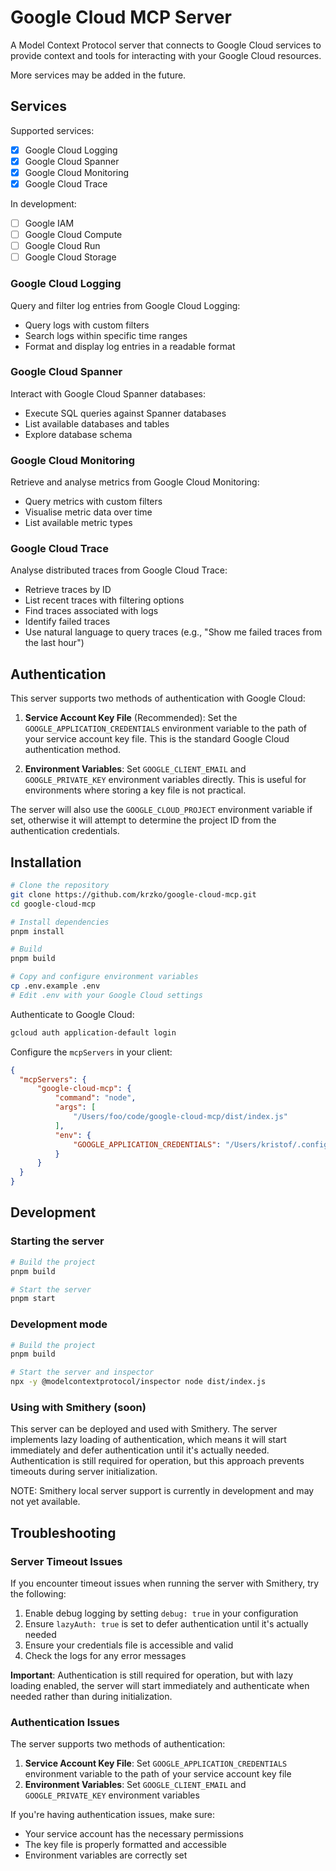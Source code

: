 # Google Cloud MCP Server

A Model Context Protocol server that connects to Google Cloud services to provide context and tools for interacting with your Google Cloud resources.

More services may be added in the future.

## Services

Supported services:

- [x] Google Cloud Logging
- [x] Google Cloud Spanner
- [x] Google Cloud Monitoring
- [x] Google Cloud Trace

In development:

- [ ] Google IAM
- [ ] Google Cloud Compute
- [ ] Google Cloud Run
- [ ] Google Cloud Storage

### Google Cloud Logging

Query and filter log entries from Google Cloud Logging:

- Query logs with custom filters
- Search logs within specific time ranges
- Format and display log entries in a readable format

### Google Cloud Spanner

Interact with Google Cloud Spanner databases:

- Execute SQL queries against Spanner databases
- List available databases and tables
- Explore database schema

### Google Cloud Monitoring

Retrieve and analyse metrics from Google Cloud Monitoring:

- Query metrics with custom filters
- Visualise metric data over time
- List available metric types

### Google Cloud Trace

Analyse distributed traces from Google Cloud Trace:

- Retrieve traces by ID
- List recent traces with filtering options
- Find traces associated with logs
- Identify failed traces
- Use natural language to query traces (e.g., "Show me failed traces from the last hour")

## Authentication

This server supports two methods of authentication with Google Cloud:

1. **Service Account Key File** (Recommended): Set the `GOOGLE_APPLICATION_CREDENTIALS` environment variable to the path of your service account key file. This is the standard Google Cloud authentication method.

2. **Environment Variables**: Set `GOOGLE_CLIENT_EMAIL` and `GOOGLE_PRIVATE_KEY` environment variables directly. This is useful for environments where storing a key file is not practical.

The server will also use the `GOOGLE_CLOUD_PROJECT` environment variable if set, otherwise it will attempt to determine the project ID from the authentication credentials.


## Installation

```bash
# Clone the repository
git clone https://github.com/krzko/google-cloud-mcp.git
cd google-cloud-mcp

# Install dependencies
pnpm install

# Build
pnpm build

# Copy and configure environment variables
cp .env.example .env
# Edit .env with your Google Cloud settings
```

Authenticate to Google Cloud:

```bash
gcloud auth application-default login
```

Configure the `mcpServers` in your client:

```json
{
  "mcpServers": {
      "google-cloud-mcp": {
          "command": "node",
          "args": [
              "/Users/foo/code/google-cloud-mcp/dist/index.js"
          ],
          "env": {
              "GOOGLE_APPLICATION_CREDENTIALS": "/Users/kristof/.config/gcloud/application_default_credentials.json"
          }
      }
  }
}
```

## Development

### Starting the server

```bash
# Build the project
pnpm build

# Start the server
pnpm start
```

### Development mode

```bash
# Build the project
pnpm build

# Start the server and inspector
npx -y @modelcontextprotocol/inspector node dist/index.js
```

### Using with Smithery (soon)

This server can be deployed and used with Smithery. The server implements lazy loading of authentication, which means it will start immediately and defer authentication until it's actually needed. Authentication is still required for operation, but this approach prevents timeouts during server initialization.

NOTE: Smithery local server support is currently in development and may not yet available.

## Troubleshooting

### Server Timeout Issues

If you encounter timeout issues when running the server with Smithery, try the following:

1. Enable debug logging by setting `debug: true` in your configuration
2. Ensure `lazyAuth: true` is set to defer authentication until it's actually needed
3. Ensure your credentials file is accessible and valid
4. Check the logs for any error messages

**Important**: Authentication is still required for operation, but with lazy loading enabled, the server will start immediately and authenticate when needed rather than during initialization.

### Authentication Issues

The server supports two methods of authentication:

1. **Service Account Key File**: Set `GOOGLE_APPLICATION_CREDENTIALS` environment variable to the path of your service account key file
2. **Environment Variables**: Set `GOOGLE_CLIENT_EMAIL` and `GOOGLE_PRIVATE_KEY` environment variables

If you're having authentication issues, make sure:

- Your service account has the necessary permissions
- The key file is properly formatted and accessible
- Environment variables are correctly set

